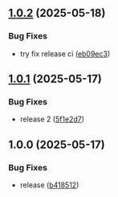 ## [1.0.2](https://github.com/akaptelinin/is-path-safe/compare/v1.0.1...v1.0.2) (2025-05-18)

### Bug Fixes

- try fix release ci ([eb09ec3](https://github.com/akaptelinin/is-path-safe/commit/eb09ec3920cd1c64bf32211f97f0b6b72c016b76))

## [1.0.1](https://github.com/akaptelinin/is-path-safe/compare/v1.0.0...v1.0.1) (2025-05-17)

### Bug Fixes

- release 2 ([5f1e2d7](https://github.com/akaptelinin/is-path-safe/commit/5f1e2d78351e43362cdf16c009955e9c501ced04))

## 1.0.0 (2025-05-17)

### Bug Fixes

- release ([b418512](https://github.com/akaptelinin/is-path-safe/commit/b4185126b6b6cf458126241cb8ab334d3c7569a3))
